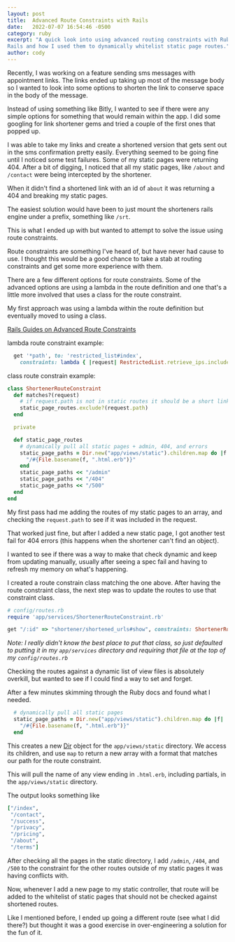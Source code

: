 ```yaml
---
layout: post
title:  Advanced Route Constraints with Rails
date:   2022-07-07 16:54:46 -0500
category: ruby
excerpt: "A quick look into using advanced routing constraints with Ruby on
Rails and how I used them to dynamically whitelist static page routes."
author: cody
---
```

Recently, I was working on a feature sending sms messages with appointment
links. The links ended up taking up most of the message body so I wanted to look
into some options to shorten the link to conserve space in the body of the
message.

Instead of using something like Bitly, I wanted to see if there were any simple
options for something that would remain within the app.
I did some googling for link shortener gems and tried a couple of the first ones
that popped up.

I was able to take my links and create a shortened version that gets sent out in
the sms confirmation pretty easily. Everything seemed to be going fine until I
noticed some test failures. Some of my static pages were returning 404.
 After a bit of digging, I noticed that all my static pages, like
`/about` and `/contact` were being intercepted by the shortener.

When it didn't find a shortened link with an id of `about` it was returning a 404 
and breaking my static pages.

The easiest solution would have been to just mount the shorteners rails engine under a prefix,
something like `/srt`.

This is what I ended up with but wanted to attempt
to solve the issue using route constraints.

Route constraints are something I've heard of, but have never had cause to use.
I thought this would be a good chance to take a stab at routing
constraints and get some more experience with them.

There are a few different options for route constraints.  Some of the advanced
options are using a lambda in the route definition and one that's a little more
involved that uses a class for the route constraint.

My first approach was using a lambda within the route definition but eventually 
moved to using a class.

[Rails Guides on Advanced Route Constraints](https://guides.rubyonrails.org/routing.html#advanced-constraints)

lambda route constraint example:

```ruby
  get '*path', to: 'restricted_list#index',
    constraints: lambda { |request| RestrictedList.retrieve_ips.include?(request.remote_ip) }
```

class route constrain example:

```ruby
class ShortenerRouteConstraint
  def matches?(request)
    # if request.path is not in static routes it should be a short link
    static_page_routes.exclude?(request.path)
  end

  private

  def static_page_routes
    # dynamically pull all static pages + admin, 404, and errors
    static_page_paths = Dir.new("app/views/static").children.map do |f|
      "/#{File.basename(f, ".html.erb")}"
    end
    static_page_paths << "/admin"
    static_page_paths << "/404"
    static_page_paths << "/500"
  end
end
```

My first pass had me adding the routes of my static pages to an array, and
checking the `request.path` to see if it was included in the request.

That worked just fine, but after I added a new static page, I got another test
fail for 404 errors (this happens when the shortener can't find an object).

I wanted to see if there was a way to make that check dynamic and keep from
updating manually, usually after seeing a spec fail and having to
refresh my memory on what's happening.

I created a route constrain class matching the one above. After having the route
constraint class, the next step was to update the routes to use that constraint
class.

```ruby
# config/routes.rb
require 'app/services/ShortenerRouteConstraint.rb'

get "/:id" => "shortener/shortened_urls#show", constraints: ShortenerRouteConstraint.new
```

_Note: I really didn't know the best place to put that class, so just
defaulted to putting it in my `app/services` directory and requiring that file
at the top of my `config/routes.rb`_

Checking the routes against a dynamic list of view files is absolutely overkill, 
but wanted to see if I could find a way to set and forget.

After a few minutes skimming through the Ruby docs and found what I needed.

```ruby
  # dynamically pull all static pages
  static_page_paths = Dir.new("app/views/static").children.map do |f|
    "/#{File.basename(f, ".html.erb")}"
  end
```

This creates a new [Dir](https://ruby-doc.org/core-3.1.2/Dir.html) object for the
`app/views/static` directory.  We access its children, and use `map` to return a new
array with a format that matches our path for the route constraint.

This will pull the name of any view ending in `.html.erb`, including partials, 
in the `app/views/static` directory.

The output looks something like

```ruby
["/index",
 "/contact",
 "/success",
 "/privacy",
 "/pricing",
 "/about",
 "/terms"]
```


After checking all the pages in the static directory, I add `/admin`, `/404`, and
`/500` to the constraint for the other routes outside of my static pages it was 
having conflicts with.

Now, whenever I add a new page to my static controller, that route will be added
to the whitelist of static pages that should not be checked against shortened
routes.

Like I mentioned before, I ended up going a different route (see what I did
there?) but thought it was a good exercise in over-engineering a solution for 
the fun of it.

